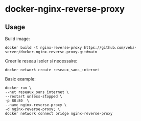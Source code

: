 # docker-nginx-reverse-proxy

## Usage

Build image:
```
docker build -t nginx-reverse-proxy https://github.com/veka-server/docker-nginx-reverse-proxy.git#main
```

Creer le reseau isoler si necessaire:
```
docker network create reseaux_sans_internet
```

Basic example:
```
docker run \
--net reseaux_sans_internet \
--restart unless-stopped \
-p 80:80  \
--name nginx-reverse-proxy \
-d nginx-reverse-proxy; \
docker network connect bridge nginx-reverse-proxy
```
